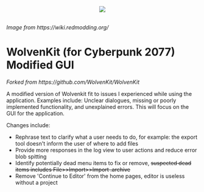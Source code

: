 <p align="center">
  <a href="https://wiki.redmodding.org/wolvenkit"><img src="https://user-images.githubusercontent.com/65016231/191120204-c8e08bb2-d68b-4919-91ec-f8c1aaef1e6a.png"/></a><br /><br />
</p>
<em>Image from https://wiki.redmodding.org/ </em>


<h1>WolvenKit (for Cyberpunk 2077) Modified GUI </h1>
<em>Forked from https://github.com/WolvenKit/WolvenKit </em>
<p>
  A modified version of Wolvenkit fit to issues I experienced while using the application. Examples include: Unclear dialogues, missing or poorly implemented functionality, and unexplained errors.
  This will focus on the GUI for the application.


  Changes include:
  <ul>
    <li>Rephrase text to clarify what a user needs to do, for example: the export tool doesn't inform the user of where to add files</li>
    <li>Provide more responses in the log view to user actions and reduce error blob spitting</li>
    <li>Identify potentially dead menu items to fix or remove, <s>suspected dead items includes File>>Import>>Import .archive</s> </li>
    <li>Remove 'Continue to Editor' from the home pages, editor is useless without a project</li>
  </ul>
</p>

